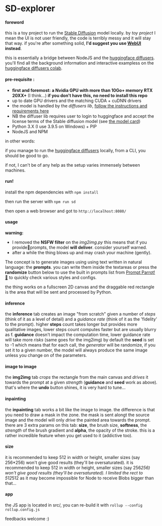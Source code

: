 # SD-explorer

#### foreword

this is a toy project to run the [Stable Diffusion](https://github.com/CompVis/stable-diffusion) model locally.
by _toy project_ I mean the UI is not user friendly, the code is terribly messy and it will stay that way.
if you're after something solid, **I'd suggest you use [WebUI](https://github.com/hlky/stable-diffusion-webui) instead**.

this is essentially a bridge between NodeJS and the [huggingface diffusers](https://github.com/huggingface/diffusers).
you'll find all the background information and interactive exampless on the [huggingface diffusers colab](https://colab.research.google.com/github/huggingface/notebooks/blob/main/diffusers/stable_diffusion.ipynb#scrollTo=gd-vX3cavOCt).

#### pre-requisite :

- **first and foremost:**
  **a Nvidia GPU with more than 10Go+ memory RTX 20XX+** (I think...)
  **if you don't have this, no need to install this repo**
- up to date GPU drivers and the matching CUDA + cuDNN drivers
- the model is handled by the _diffusers lib_, [follow the instructions and requirements here](https://github.com/huggingface/diffusers)
- NB the diffuser lib requires user to login to huggingface and accept the license terms of the Stable diffusion model (see [the model card](https://huggingface.co/CompVis/stable-diffusion-v1-4))
- Python 3.X (I use 3.9.5 on Windows) + PIP
- NodeJS and NPM

in other words:

if you manage to run the [huggingface diffusers](https://github.com/huggingface/diffusers) locally, from a CLI, you should be good to go.

if not, I can't be of any help as the setup varies immensely between machines.

#### run!

install the npm dependencies with `npm install`

then run the server with `npm run sd`

then open a web browser and got to `http://localhost:8080/`

#### usage

**warning:**

- I removed the **NSFW filter** on the _img2img.py_
  this means that if you provide🔞prompts, the model **will deliver**.
  consider yourself warned.
- after a while the thing blows up and may crash your machine (gently).

The concept is to generate images using using text written in natural language: the **prompts**. you can write them inside the textareas or press the **randomize** button below to use the built in prompts list from [Prompt Parrot! 🦜](https://colab.research.google.com/drive/1GtyVgVCwnDfRvfsHbeU0AlG-SgQn1p8e?usp=sharing#scrollTo=gbfhp-raJgPH) to quickly check various styles and configs.

the thing works on a fullscreen 2D canvas and the draggable red rectangle is the area that will be sent and processed by Python.

#### inference

the **inference** tab creates an image "from scratch" given a number of _steps_ (think of it as a level of detail) and a _guidance rate_ (think of it as the 'fidelity' to the prompt).
higher **steps** count takes longer but provides more qualitative images, lower steps count computes faster but are usually blurry as f.
**guidance** doesn't impact the computation time, lower guidance rate will take more _risks_ (same goes for the img2img)
by default the **seed** is set to -1 which means that for each call, the _generator_ will be randomize, if you set it to a given number, the model will always produce the same image unless you change on of the parameters.

#### image to image

the **img2img** tab _crops_ the rectangle from the main canvas and _drives_ it towards the prompt at a given _strength_ (**guidance** and **seed** work as above)_._
that's where the **undo** button shines, it is very hard to tune...

#### inpainting

the **inpainting** tab works a bit like the image to image. the difference is that you need to draw a mask in the zone.
the mask is sent alongt the source image and the model will only _drive_ the painted area towards the prompt.
there are 3 extra params on this tab: **size**, the brush size, **softness**, the _strength_ of the brush gradient and **alpha**, the opacity of the stroke. this is a rather incredible feature when you get used to it (addictive too).

#### size

it is recommended to keep 512 in width or height, smaller sizes (say 256\*256) won't give good results (they'll be oversaturated). it is recommended to keep 512 in width or height, smaller sizes (say 256*256) won't give good results (they'll be oversaturated). I limited the rect to 512*512 as it may become impossible for Node to receive Blobs bigger than that...

#### app

the JS app is located in src/, you can re-build it with `rollup --config rollup.config.js`

feedbacks welcome :)
